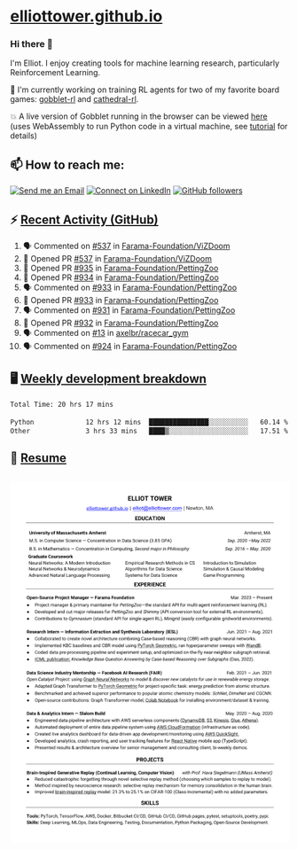 # [elliottower.github.io](https://github.com/elliottower/elliottower.github.io)

### Hi there 👋

I'm Elliot. I enjoy creating tools for machine learning research, particularly Reinforcement Learning. 

🚀 I'm currently working on training RL agents for two of my favorite board games: [gobblet-rl](https://github.com/elliottower/gobblet-rl) and [cathedral-rl](https://github.com/elliottower/cathedral-rl). 

💥 A live version of Gobblet running in the browser can be viewed [here](https://elliottower.github.io/gobblet-rl/) (uses WebAssembly to run Python code in a virtual machine, see [tutorial](https://github.com/elliottower/gobblet-rl/blob/main/tutorials/WebAssembly/web_assembly.md) for details)


## 📫 How to reach me:

 [![Send me an Email](https://img.shields.io/badge/email-elliot%40elliottower.com-blue)](mailto:elliot@elliottower.com)
 [![Connect on LinkedIn](https://img.shields.io/badge/--linkedin?label=LinkedIn&logo=LinkedIn&style=social)](https://www.linkedin.com/in/elliot-tower)
 [![GitHub followers](https://img.shields.io/github/followers/elliottower?style=social)](https://github.com/elliottower/)
 

## ⚡ [Recent Activity (GitHub)](https://github.com/elliottower)

<!--START_SECTION:activity-->
1. 🗣 Commented on [#537](https://github.com/Farama-Foundation/ViZDoom/issues/537) in [Farama-Foundation/ViZDoom](https://github.com/Farama-Foundation/ViZDoom)
2. 💪 Opened PR [#537](https://github.com/Farama-Foundation/ViZDoom/pull/537) in [Farama-Foundation/ViZDoom](https://github.com/Farama-Foundation/ViZDoom)
3. 💪 Opened PR [#935](https://github.com/Farama-Foundation/PettingZoo/pull/935) in [Farama-Foundation/PettingZoo](https://github.com/Farama-Foundation/PettingZoo)
4. 💪 Opened PR [#934](https://github.com/Farama-Foundation/PettingZoo/pull/934) in [Farama-Foundation/PettingZoo](https://github.com/Farama-Foundation/PettingZoo)
5. 🗣 Commented on [#933](https://github.com/Farama-Foundation/PettingZoo/issues/933) in [Farama-Foundation/PettingZoo](https://github.com/Farama-Foundation/PettingZoo)
6. 💪 Opened PR [#933](https://github.com/Farama-Foundation/PettingZoo/pull/933) in [Farama-Foundation/PettingZoo](https://github.com/Farama-Foundation/PettingZoo)
7. 🗣 Commented on [#931](https://github.com/Farama-Foundation/PettingZoo/issues/931) in [Farama-Foundation/PettingZoo](https://github.com/Farama-Foundation/PettingZoo)
8. 💪 Opened PR [#932](https://github.com/Farama-Foundation/PettingZoo/pull/932) in [Farama-Foundation/PettingZoo](https://github.com/Farama-Foundation/PettingZoo)
9. 🗣 Commented on [#13](https://github.com/axelbr/racecar_gym/issues/13) in [axelbr/racecar_gym](https://github.com/axelbr/racecar_gym)
10. 🗣 Commented on [#924](https://github.com/Farama-Foundation/PettingZoo/issues/924) in [Farama-Foundation/PettingZoo](https://github.com/Farama-Foundation/PettingZoo)
<!--END_SECTION:activity-->


## 🖥️ [Weekly development breakdown](https://wakatime.com/@elliottower)
<!--START_SECTION:waka-->

```text
Total Time: 20 hrs 17 mins

Python             12 hrs 12 mins  ███████████████░░░░░░░░░░   60.14 %
Other              3 hrs 33 mins   ████▒░░░░░░░░░░░░░░░░░░░░   17.51 %
```

<!--END_SECTION:waka-->


## 📄 [Resume](https://elliottower.github.io/src/pdf/resume.pdf)

<!-- PDF-TO-MARKDOWN:START -->
![Page 1](src/png/page1.png "Page 1")
---
<!-- PDF-TO-MARKDOWN:END -->

